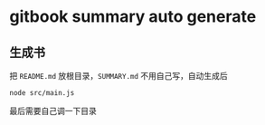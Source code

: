 # gitbook summary auto generate

## 生成书
把 `README.md` 放根目录，`SUMMARY.md` 不用自己写，自动生成后
```shell
node src/main.js
```
最后需要自己调一下目录
